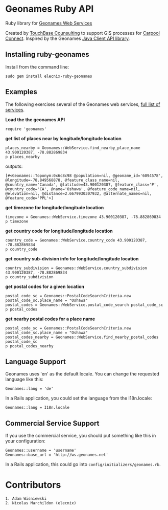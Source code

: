 # Geonames Ruby API

Ruby library for [Geonames Web Services](http://www.geonames.org/export/)

Created by [TouchBase Counsulting](http://www.tbcn.ca/geonames) to support GIS processes for [Carpool Connect](http://www.carpoolconnect.com/). Inspired by the Geonames [Java Client API library](http://www.geonames.org/source-code/).

## Installing ruby-geonames

Install from the command line:

    sudo gem install elecnix-ruby-geonames

## Examples

The following exercises several of the Geonames web services, [full list of services](http://www.geonames.org/export/).

**Load the the geonames API**

    require 'geonames'

**get list of places near by longitude/longitude location**

    places_nearby = Geonames::WebService.find_nearby_place_name 43.900120387, -78.882869834
    p places_nearby

outputs:

`[#<Geonames::Toponym:0x6c8c98 @population=nil, @geoname_id='6094578', @longitude=-78.849568878, @feature_class_name=nil, @country_name='Canada', @latitude=43.900120387, @feature_class='P', @country_code='CA', @name='Oshawa', @feature_code_name=nil, @elevation=nil, @distance=2.6679930307932, @alternate_names=nil, @feature_code='PPL'>]`

**get timezone for longitude/longitude location**

    timezone = Geonames::WebService.timezone 43.900120387, -78.882869834
    p timezone

**get country code for longitude/longitude location**

    country_code = Geonames::WebService.country_code 43.900120387, -78.882869834
    p country_code

**get country sub-division info for longitude/longitude location**

    country_subdivision = Geonames::WebService.country_subdivision 43.900120387, -78.882869834
    p country_subdivision

**get postal codes for a given location**

    postal_code_sc = Geonames::PostalCodeSearchCriteria.new
    postal_code_sc.place_name = "Oshawa"
    postal_codes = Geonames::WebService.postal_code_search postal_code_sc
    p postal_codes

**get nearby postal codes for a place name**

    postal_code_sc = Geonames::PostalCodeSearchCriteria.new
    postal_code_sc.place_name = "Oshawa"
    postal_codes_nearby = Geonames::WebService.find_nearby_postal_codes postal_code_sc
    p postal_codes_nearby

## Language Support

Geonames uses 'en' as the default locale. You can change the requested language like this:

    Geonames::lang = 'de'

In a Rails application, you could set the language from the I18n.locale:

    Geonames::lang = I18n.locale

## Commercial Service Support

If you use the commercial service, you should put something like this in your configuration:

    Geonames::username = 'username'
    Geonames::base_url = 'http://ws.geonames.net'

In a Rails application, this could go into `config/initializers/geonames.rb`.

# Contributors

    1. Adam Wisniewski
    2. Nicolas Marchildon (elecnix)

